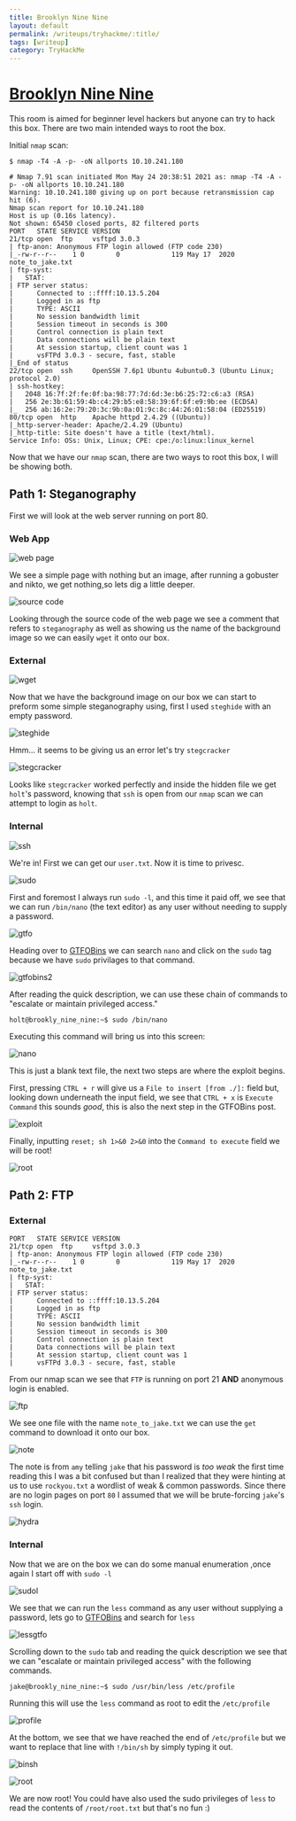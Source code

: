 ```yaml
---
title: Brooklyn Nine Nine
layout: default
permalink: /writeups/tryhackme/:title/
tags: [writeup]
category: TryHackMe
---
```


# [Brooklyn Nine Nine](https://tryhackme.com/room/brooklynninenine)

This room is aimed for beginner level hackers but anyone can try to hack this box. There are two main intended ways to root the box.

Initial `nmap` scan:
```
$ nmap -T4 -A -p- -oN allports 10.10.241.180

# Nmap 7.91 scan initiated Mon May 24 20:38:51 2021 as: nmap -T4 -A -p- -oN allports 10.10.241.180
Warning: 10.10.241.180 giving up on port because retransmission cap hit (6).
Nmap scan report for 10.10.241.180
Host is up (0.16s latency).
Not shown: 65450 closed ports, 82 filtered ports
PORT   STATE SERVICE VERSION
21/tcp open  ftp     vsftpd 3.0.3
| ftp-anon: Anonymous FTP login allowed (FTP code 230)
|_-rw-r--r--    1 0        0             119 May 17  2020 note_to_jake.txt
| ftp-syst: 
|   STAT: 
| FTP server status:
|      Connected to ::ffff:10.13.5.204
|      Logged in as ftp
|      TYPE: ASCII
|      No session bandwidth limit
|      Session timeout in seconds is 300
|      Control connection is plain text
|      Data connections will be plain text
|      At session startup, client count was 1
|      vsFTPd 3.0.3 - secure, fast, stable
|_End of status
22/tcp open  ssh     OpenSSH 7.6p1 Ubuntu 4ubuntu0.3 (Ubuntu Linux; protocol 2.0)
| ssh-hostkey: 
|   2048 16:7f:2f:fe:0f:ba:98:77:7d:6d:3e:b6:25:72:c6:a3 (RSA)
|   256 2e:3b:61:59:4b:c4:29:b5:e8:58:39:6f:6f:e9:9b:ee (ECDSA)
|_  256 ab:16:2e:79:20:3c:9b:0a:01:9c:8c:44:26:01:58:04 (ED25519)
80/tcp open  http    Apache httpd 2.4.29 ((Ubuntu))
|_http-server-header: Apache/2.4.29 (Ubuntu)
|_http-title: Site doesn't have a title (text/html).
Service Info: OSs: Unix, Linux; CPE: cpe:/o:linux:linux_kernel
```

Now that we have our `nmap` scan, there are two ways to root this box, I will be showing both. 

## Path 1: Steganography

First we will look at the web server running on port 80.

### Web App

![web page](https://i.imgur.com/EOcEGSW.jpg)

We see a simple page with nothing but an image, after running a gobuster and nikto, we get nothing,so lets dig a little deeper.

![source code](https://i.imgur.com/Z5FfceX.png)

Looking through the source code of the web page we see a comment that refers to `steganography` as well as showing us the name of the background image so we can easily `wget` it onto our box.

### External

![wget](https://i.imgur.com/ZEfXwub.png)

Now that we have the background image on our box we can start to preform some simple steganography using, first I used `steghide` with an empty password.

![steghide](https://i.imgur.com/7emlCLu.png)

Hmm... it seems to be giving us an error let's try `stegcracker`

![stegcracker](https://i.imgur.com/aX8Dg8A.png)

Looks like `stegcracker` worked perfectly and inside the hidden file we get `holt`'s password, knowing that `ssh` is open from our `nmap` scan we can attempt to login as `holt`.

### Internal

![ssh](https://i.imgur.com/QjD9oFV.png)

We're in! First we can get our `user.txt`. Now it is time to privesc.

![sudo](https://i.imgur.com/iRUyJvm.png)

First and foremost I always run `sudo -l`, and this time it paid off, we see that we can run `/bin/nano` (the text editor) as any user without needing to supply a password.

![gtfo](https://i.imgur.com/HhpBsJN.png)

Heading over to [GTFOBins](https://gtfobins.github.io/) we can search `nano` and click on the `sudo` tag because we have `sudo` privilages to that command.

![gtfobins2](https://i.imgur.com/f5FeugI.png)

After reading the quick description, we can use these chain of commands to "escalate or maintain privileged access."

```
holt@brookly_nine_nine:~$ sudo /bin/nano
```

Executing this command will bring us into this screen:

![nano](https://i.imgur.com/KwoV6pj.png)

This is just a blank text file, the next two steps are where the exploit begins.

First, pressing `CTRL + r` will give us a `File to insert [from ./]:` field but, looking down underneath the input field, we see that `CTRL + x` is `Execute Command` this sounds *good*, this is also the next step in the GTFOBins post. 

![exploit](https://i.imgur.com/Gux1R7Q.png)

Finally, inputting `reset; sh 1>&0 2>&0` into the `Command to execute` field we will be root!

![root](https://i.imgur.com/3B2q6dP.png)

## Path 2: FTP

### External

```
PORT   STATE SERVICE VERSION
21/tcp open  ftp     vsftpd 3.0.3
| ftp-anon: Anonymous FTP login allowed (FTP code 230)
|_-rw-r--r--    1 0        0             119 May 17  2020 note_to_jake.txt
| ftp-syst: 
|   STAT: 
| FTP server status:
|      Connected to ::ffff:10.13.5.204
|      Logged in as ftp
|      TYPE: ASCII
|      No session bandwidth limit
|      Session timeout in seconds is 300
|      Control connection is plain text
|      Data connections will be plain text
|      At session startup, client count was 1
|      vsFTPd 3.0.3 - secure, fast, stable
```

From our nmap scan we see that `FTP` is running on port 21 **AND** anonymous login is enabled.

![ftp](https://i.imgur.com/Ofb60XQ.png)

We see one file with the name `note_to_jake.txt` we can use the `get` command to download it onto our box. 

![note](https://i.imgur.com/xJF1wnN.png)

The note is from `amy` telling `jake` that his password is *too weak* the first time reading this I was a bit confused but than I realized that they were hinting at us to use `rockyou.txt` a wordlist of weak & common passwords. Since there are no login pages on port `80` I assumed that we will be brute-forcing `jake`'s `ssh` login.

![hydra](https://i.imgur.com/JeQpPQj.png)

### Internal

Now that we are on the box we can do some manual enumeration ,once again I start off with `sudo -l`

![sudol](https://i.imgur.com/jcqawRf.png)

We see that we can run the `less` command as any user without supplying a password, lets go to [GTFOBins](https://gtfobins.github.io/) and search for `less`

![lessgtfo](https://i.imgur.com/ef0pMMd.png)

Scrolling down to the `sudo` tab and reading the quick description we see that we can "escalate or maintain privileged access" with the following commands.

```
jake@brookly_nine_nine:~$ sudo /usr/bin/less /etc/profile
```

Running this will use the `less` command as root to edit the `/etc/profile` 

![profile](https://i.imgur.com/SEX7qd4.png)

At the bottom, we see that we have reached the end of `/etc/profile` but we want to replace that line with `!/bin/sh` by simply typing it out.

![binsh](https://i.imgur.com/yw3jy7y.png)

![root](https://i.imgur.com/NZKVBwz.png)

We are now root! You could have also used the sudo privileges of `less` to read the contents of `/root/root.txt` but that's no fun :) 
